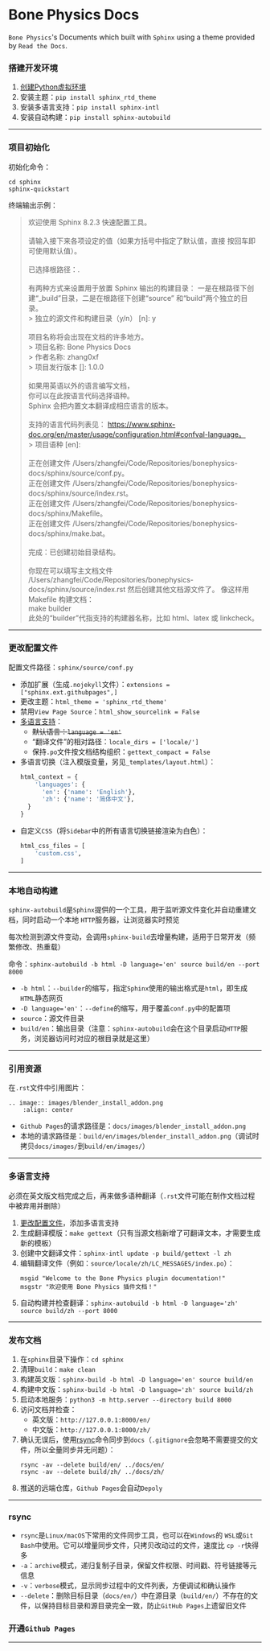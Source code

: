 # Bone Physics Docs
`Bone Physics`'s Documents which built with `Sphinx` using a theme provided by `Read the Docs`.

### 搭建开发环境
1. [创建Python虚拟环境](https://github.com/zhang0xf/collection/blob/main/readme/vscode.md#创建Python虚拟环境)
2. 安装主题：`pip install sphinx_rtd_theme`
3. 安装多语言支持：`pip install sphinx-intl`
4. 安装自动构建：`pip install sphinx-autobuild`
---

### 项目初始化
初始化命令：
```shell
cd sphinx
sphinx-quickstart
```
终端输出示例：
>欢迎使用 Sphinx 8.2.3 快速配置工具。<br><br>
请输入接下来各项设定的值（如果方括号中指定了默认值，直接
按回车即可使用默认值）。<br><br>
已选择根路径：.<br><br>
有两种方式来设置用于放置 Sphinx 输出的构建目录：
一是在根路径下创建“_build”目录，二是在根路径下创建“source”
和“build”两个独立的目录。<br>
\> 独立的源文件和构建目录（y/n） [n]: y<br><br>
项目名称将会出现在文档的许多地方。<br>
\> 项目名称: Bone Physics Docs<br>
\> 作者名称: zhang0xf<br>
\> 项目发行版本 []: 1.0.0<br><br>
如果用英语以外的语言编写文档，<br>
你可以在此按语言代码选择语种。<br>
Sphinx 会把内置文本翻译成相应语言的版本。<br><br>
支持的语言代码列表见：
https://www.sphinx-doc.org/en/master/usage/configuration.html#confval-language。<br>
\> 项目语种 [en]: <br><br>
正在创建文件 /Users/zhangfei/Code/Repositories/bonephysics-docs/sphinx/source/conf.py。<br>
正在创建文件 /Users/zhangfei/Code/Repositories/bonephysics-docs/sphinx/source/index.rst。<br>
正在创建文件 /Users/zhangfei/Code/Repositories/bonephysics-docs/sphinx/Makefile。<br>
正在创建文件 /Users/zhangfei/Code/Repositories/bonephysics-docs/sphinx/make.bat。<br><br>
完成：已创建初始目录结构。<br><br>
你现在可以填写主文档文件 /Users/zhangfei/Code/Repositories/bonephysics-docs/sphinx/source/index.rst 然后创建其他文档源文件了。 像这样用 Makefile 构建文档：<br>
  make builder<br>
此处的“builder”代指支持的构建器名称，比如 html、latex 或 linkcheck。

---

### 更改配置文件
配置文件路径：`sphinx/source/conf.py`<br>
* 添加扩展（生成`.nojekyll`文件）：`extensions = ["sphinx.ext.githubpages",]`
* 更改主题：`html_theme = 'sphinx_rtd_theme'`
* 禁用`View Page Source`：`html_show_sourcelink = False`
* [多语言支持](#多语言支持)：
  * ~~默认语言：`language = 'en'`~~
  * “翻译文件”的相对路径：`locale_dirs = ['locale/']`
  * 保持`.po`文件按文档结构组织：`gettext_compact = False`
* 多语言切换（注入模版变量，另见`_templates/layout.html`）：
  ```python
  html_context = {
      'languages': {
        'en': {'name': 'English'},
        'zh': {'name': '简体中文'},
    }
  }
  ```
* 自定义`CSS`（将`Sidebar`中的所有语言切换链接渲染为白色）：
  ```python
  html_css_files = [
      'custom.css',
  ]
  ```
---

### 本地自动构建
`sphinx-autobuild`是`Sphinx`提供的一个工具，用于监听源文件变化并自动重建文档，同时启动一个本地 `HTTP`服务器，让浏览器实时预览

每次检测到源文件变动，会调用`sphinx-build`去增量构建，适用于日常开发（频繁修改、热重载）

命令：`sphinx-autobuild -b html -D language='en' source build/en --port 8000`
* `-b html`：`--builder`的缩写，指定`Sphinx`使用的输出格式是`html`，即生成`HTML`静态网页
* `-D language='en'`：`--define`的缩写，用于覆盖`conf.py`中的配置项
* `source`：源文件目录
* `build/en`：输出目录（注意：`sphinx-autobuild`会在这个目录启动`HTTP`服务，浏览器访问时对应的根目录就是这里）
---

### 引用资源
在`.rst`文件中引用图片：
```
.. image:: images/blender_install_addon.png
	:align: center
```
* `Github Pages`的请求路径是：`docs/images/blender_install_addon.png`
* 本地的请求路径是：`build/en/images/blender_install_addon.png`（调试时拷贝`docs/images/`到`build/en/images/`）
---

### 多语言支持
必须在英文版文档完成之后，再来做多语种翻译（`.rst`文件可能在制作文档过程中被弃用并删除）
1. [更改配置文件](#更改配置文件)，添加多语言支持
2. 生成翻译模版：`make gettext`（只有当源文档新增了可翻译文本，才需要生成新的模板）
3. 创建中文翻译文件：`sphinx-intl update -p build/gettext -l zh`
4. 编辑翻译文件（例如：`source/locale/zh/LC_MESSAGES/index.po`）：
   ```
   msgid "Welcome to the Bone Physics plugin documentation!"
   msgstr "欢迎使用 Bone Physics 插件文档！"
   ```
5. 自动构建并检查翻译：`sphinx-autobuild -b html -D language='zh' source build/zh --port 8000`
---

### 发布文档
1. 在`sphinx`目录下操作：`cd sphinx`
2. 清理`build`：`make clean`
3. 构建英文版：`sphinx-build -b html -D language='en' source build/en`
4. 构建中文版：`sphinx-build -b html -D language='zh' source build/zh`
5. 启动本地服务：`python3 -m http.server --directory build 8000`
6. 访问文档并检查：
   * 英文版：`http://127.0.0.1:8000/en/`
   * 中文版：`http://127.0.0.1:8000/zh/`
7. 确认无误后，使用[rsync](#rsync)命令同步到`docs`（`.gitignore`会忽略不需要提交的文件，所以全量同步并无问题）：
   ```shell
   rsync -av --delete build/en/ ../docs/en/
   rsync -av --delete build/zh/ ../docs/zh/
   ```
8. 推送的远端仓库，`Github Pages`会自动`Depoly`
---

### rsync
* `rsync`是`Linux/macOS`下常用的文件同步工具，也可以在`Windows`的 `WSL`或`Git Bash`中使用。它可以增量同步文件，只拷贝改动过的文件，速度比 `cp -r`快得多
* `-a`：`archive`模式，递归复制子目录，保留文件权限、时间戳、符号链接等元信息
* `-v`：`verbose`模式，显示同步过程中的文件列表，方便调试和确认操作
* `--delete`：删除目标目录（`docs/en/`）中在源目录（`build/en/`）不存在的文件，以保持目标目录和源目录完全一致，防止`GitHub Pages`上遗留旧文件

### 开通`Github Pages`
---